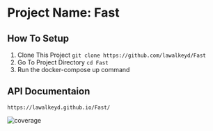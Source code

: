 # Project Name: Fast

## How To Setup 
1. Clone This Project `git clone https://github.com/lawalkeyd/Fast`
2. Go To Project Directory `cd Fast`
3. Run the docker-compose up command

## API Documentaion
`https://lawalkeyd.github.io/Fast/`


![coverage](https://gitlab.com/gitlab-org/gitlab/badges/master/coverage.svg?job=coverage)
